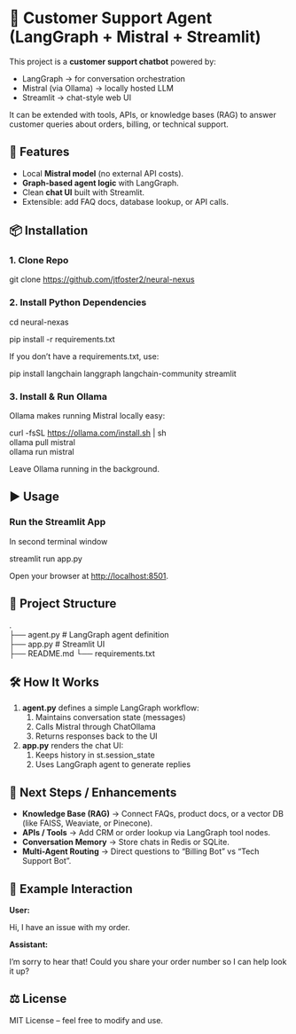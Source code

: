 # **🤖 Customer Support Agent (LangGraph + Mistral + Streamlit)**

This project is a **customer support chatbot** powered by:

- LangGraph → for conversation orchestration
- Mistral (via Ollama) → locally hosted LLM
- Streamlit → chat-style web UI

It can be extended with tools, APIs, or knowledge bases (RAG) to answer customer queries about orders, billing, or technical support.

## **🚀 Features**

- Local **Mistral model** (no external API costs).
- **Graph-based agent logic** with LangGraph.
- Clean **chat UI** built with Streamlit.
- Extensible: add FAQ docs, database lookup, or API calls.

## **📦 Installation**

### **1\. Clone Repo**

git clone https://github.com/jtfoster2/neural-nexus  

### **2\. Install Python Dependencies**

cd neural-nexas

pip install -r requirements.txt  

If you don’t have a requirements.txt, use:

pip install langchain langgraph langchain-community streamlit  

### **3\. Install & Run Ollama**

Ollama makes running Mistral locally easy:

curl -fsSL <https://ollama.com/install.sh> | sh  
ollama pull mistral  
ollama run mistral  

Leave Ollama running in the background.

## **▶️ Usage**

### **Run the Streamlit App**

In second terminal window

streamlit run app.py  

Open your browser at [http://localhost:8501](http://localhost:8501/).

## **📂 Project Structure**

.  
├── agent.py # LangGraph agent definition  
├── app.py # Streamlit UI  
├── README.md 
└── requirements.txt  

## **🛠️ How It Works**

1. **agent.py** defines a simple LangGraph workflow:
    1. Maintains conversation state (messages)
    2. Calls Mistral through ChatOllama
    3. Returns responses back to the UI
2. **app.py** renders the chat UI:
    1. Keeps history in st.session_state
    2. Uses LangGraph agent to generate replies

## **🔮 Next Steps / Enhancements**

- **Knowledge Base (RAG)** → Connect FAQs, product docs, or a vector DB (like FAISS, Weaviate, or Pinecone).
- **APIs / Tools** → Add CRM or order lookup via LangGraph tool nodes.
- **Conversation Memory** → Store chats in Redis or SQLite.
- **Multi-Agent Routing** → Direct questions to “Billing Bot” vs “Tech Support Bot”.

## **🧪 Example Interaction**

**User:**

Hi, I have an issue with my order.

**Assistant:**

I’m sorry to hear that! Could you share your order number so I can help look it up?

## **⚖️ License**

MIT License – feel free to modify and use.
